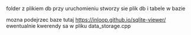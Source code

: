 folder z plikiem db
przy uruchomieniu stworzy sie plik db i tabele w bazie

mozna podejrzec baze tutaj https://inloop.github.io/sqlite-viewer/
ewentualnie kwerendy sa w pliku data_storage.cpp